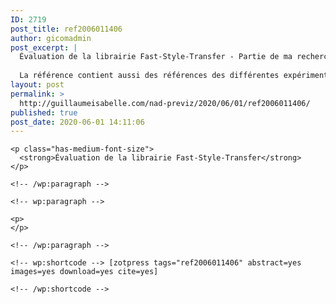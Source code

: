 ```yaml
---
ID: 2719
post_title: ref2006011406
author: gicomadmin
post_excerpt: |
  Évaluation de la librairie Fast-Style-Transfer - Partie de ma recherche où je fais le portrait de la réalité actuelle de l'intelligence artificielle.
  
  La référence contient aussi des références des différentes expérimentations qui soutiennent cette évaluation.
layout: post
permalink: >
  http://guillaumeisabelle.com/nad-previz/2020/06/01/ref2006011406/
published: true
post_date: 2020-06-01 14:11:06
---
```

<!-- wp:group -->

<div class="wp-block-group">
  <div class="wp-block-group__inner-container">
    <!-- wp:paragraph {"fontSize":"medium"} -->
    
    <p class="has-medium-font-size">
      <strong>Évaluation de la librairie Fast-Style-Transfer</strong>
    </p>
    
    <!-- /wp:paragraph -->
    
    <!-- wp:paragraph -->
    
    <p>
    </p>
    
    <!-- /wp:paragraph -->
    
    <!-- wp:shortcode --> [zotpress tags="ref2006011406" abstract=yes images=yes download=yes cite=yes] 
    
    <!-- /wp:shortcode -->
  </div>
</div>

<!-- /wp:group -->